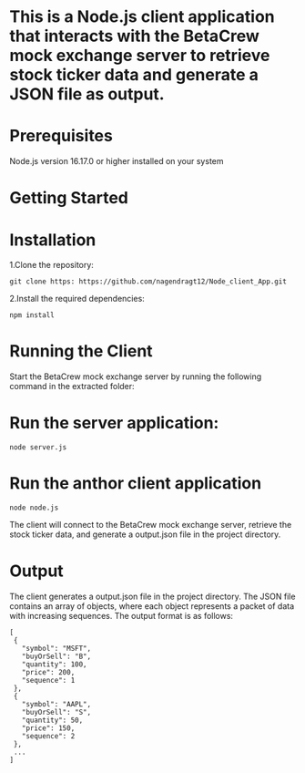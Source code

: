 # This is a Node.js client application that interacts with the BetaCrew mock exchange server to retrieve stock ticker data and generate a JSON file as output.

# Prerequisites
 Node.js version 16.17.0 or higher installed on your system

 # Getting Started
   # Installation

   1.Clone the repository:
   ```
git clone https: https://github.com/nagendragt12/Node_client_App.git
```

2.Install the required dependencies:

```
npm install
```

# Running the Client

  Start the BetaCrew mock exchange server by running the following command in the extracted folder:

# Run the server application:
```
node server.js
```
# Run the anthor client application 
```
node node.js
```
The client will connect to the BetaCrew mock exchange server, retrieve the stock ticker data, and generate a output.json file in the project directory.

# Output
 The client generates a output.json file in the project directory. The JSON file contains an array of objects, where each object represents a packet of data with increasing sequences. The output format is as follows:

 ```
[
  {
    "symbol": "MSFT",
    "buyOrSell": "B",
    "quantity": 100,
    "price": 200,
    "sequence": 1
  },
  {
    "symbol": "AAPL",
    "buyOrSell": "S",
    "quantity": 50,
    "price": 150,
    "sequence": 2
  },
  ...
]
```
